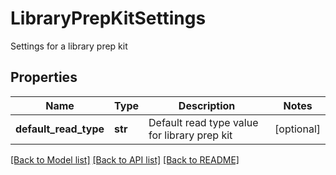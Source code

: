 # LibraryPrepKitSettings

Settings for a library prep kit
## Properties
Name | Type | Description | Notes
------------ | ------------- | ------------- | -------------
**default_read_type** | **str** | Default read type value for library prep kit | [optional] 

[[Back to Model list]](../README.md#documentation-for-models) [[Back to API list]](../README.md#documentation-for-api-endpoints) [[Back to README]](../README.md)


